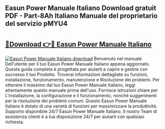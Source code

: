 ## Easun Power Manuale Italiano Download gratuit PDF - Part-8Ah Italiano Manuale del proprietario del servizio pMYU4

# <h2><a href="http://dffxyiq.blite.top/?on=Easun+Power+Manuale+Italiano">🔗Download 👉🔴 Easun Power Manuale Italiano</a></h2>

[![Easun Power Manuale Italiano download](https://i.imgur.com/lujVjoI.png)](http://dffxyiq.blite.top/?on=Easun+Power+Manuale+Italiano)
Benvenuto nel manuale Dell'utente per il tuo Easun Power Manuale Italiano appena aggiornato. Questa guida completa è progettata per aiutarti a capire e gestire con successo il tuo Prodotto. Troverai informazioni dettagliate su funzioni, installazione, funzionamento, manutenzione e Risoluzione dei problemi. Per ottenere il massimo dal tuo Easun Power Manuale Italiano, leggi attentamente questo manuale prima dell'uso. Fornisce istruzioni chiare per L'installazione, la configurazione e il funzionamento, nonché suggerimenti per la risoluzione dei problemi comuni. Questo Easun Power Manuale Italiano è dotato di una varietà di funzioni per massimizzare la produttività. Supporto disponibile 24/7 Easun Power Manuale Italiano. Il nostro Team di assistenza clienti è a tua disposizione 24/7 per aiutarti con qualsiasi richiesta.
